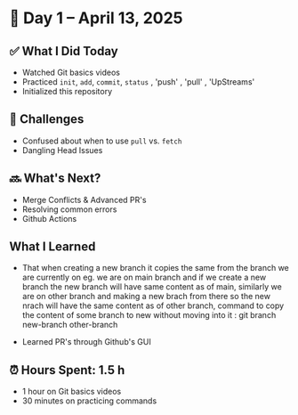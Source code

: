# 📅 Day 1 – April 13, 2025

## ✅ What I Did Today
- Watched Git basics videos
- Practiced `init`, `add`, `commit`, `status` , 'push' , 'pull' , 'UpStreams'
- Initialized this repository

## 🤔 Challenges
- Confused about when to use `pull` vs. `fetch`
- Dangling Head Issues

## 🔜 What's Next?
- Merge Conflicts & Advanced PR's
- Resolving common errors
- Github Actions

## What I Learned
- That when creating a new branch it copies the same from the branch we are currently on
  eg. we are on main branch and if we create a new branch the new branch will have same content as of main, similarly we are on other branch and making a new brach from there so the new nrach will have the same content as of other branch,
  command to copy the content of some branch to new without moving into it : git branch new-branch other-branch

- Learned PR's through Github's GUI


## ⏰ Hours Spent: 1.5 h
- 1 hour on Git basics videos
- 30 minutes on practicing commands